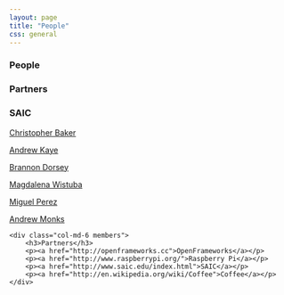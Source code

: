 ```yaml
---
layout: page
title: "People"
css: general
---
```




### People



### Partners





<div class="row">
	<div class="col-md-6 members">
		<h3>SAIC</h3>
		<p><a href="http://christopherbaker.net/">Christopher Baker</a></p>
		<p><a href="http://notandrewkaye.com">Andrew Kaye</a></p>
		<p><a href="http://brannondorsey.com">Brannon Dorsey</a></p>
		<p><a href="http://magdalenawistuba.com/">Magdalena Wistuba</a></p>
		<p><a href="http://www.lvaqi.org/">Miguel Perez</a></p>
		<p><a href="http://monks.co/">Andrew Monks</a></p>
	</div>

	<div class="col-md-6 members">
		<h3>Partners</h3>
		<p><a href="http://openframeworks.cc">OpenFrameworks</a></p>
		<p><a href="http://www.raspberrypi.org/">Raspberry Pi</a></p>
		<p><a href="http://www.saic.edu/index.html">SAIC</a></p>
		<p><a href="http://en.wikipedia.org/wiki/Coffee">Coffee</a></p>
	</div>
</div>
